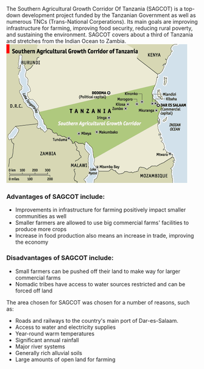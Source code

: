 The Southern Agricultural Growth Corridor Of Tanzania (SAGCOT) is a top-down development project funded by the Tanzanian Government as well as numerous TNCs (Trans-National Corperations). Its main goals are improving infrastructure for farming, improving food security, reducing rural poverty, and sustaining the environment. SAGCOT covers about a third of Tanzania and stretches from the Indian Ocean to Zambia.
![SAGCOT Map](/static/SAGCOT.gif)

### Advantages of SAGCOT include:
- Improvements in infrastructure for farming positively impact smaller communities as well
- Smaller farmers are allowed to use big commercial farms' facilities to produce more crops
- Increase in food production also means an increase in trade, improving the economy

### Disadvantages of SAGCOT include:
- Small farmers can be pushed off their land to make way for larger commercial farms
- Nomadic tribes have access to water sources restricted and can be forced off land

The area chosen for SAGCOT was chosen for a number of reasons, such as:
- Roads and railways to the country's main port of Dar-es-Salaam. 
- Access to water and electricity supplies
- Year-round warm temperatures
- Significant annual rainfall
- Major river systems
- Generally rich alluvial soils
- Large amounts of open land for farming